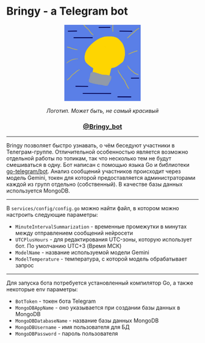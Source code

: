 # Bringy - a Telegram bot
<div align="center">
  <img src="Bringy_logo.jpg" width="200">
  <p><i>Логотип. Может быть, не самый красивый</i></p>
  <p><h3><a href="https://t.me/bringy_bot">@Bringy_bot</a></h3></p>
</div>
<hr>
Bringy позволяет быстро узнавать, о чём беседуют участники в Телеграм-группе. Отличительной особенностью является возможно отдельной работы по топикам, так что несколько тем не будут смешиваться в одну. Бот написан с помощью языка Go и библиотеки <a href="https://github.com/go-telegram/bot">go-telegram/bot</a>. Анализ сообщений участников происходит через модель Gemini, токен для которой предоставляется администраторами каждой из групп отдельно (собственный). В качестве базы данных используется MongoDB.
<hr>
В <code>services/config/config.go</code> можно найти файл, в котором можно настроить следующие параметры:
<ul>
  <li><code>MinuteIntervalSummarization</code> - временные промежутки в минутах между отправлением сообщений нейросети</li>
  <li><code>UTCPlusHours</code> - для редактирования UTC-зоны, которую использует бот. По умолчанию UTC+3 (Время МСК)</li>
  <li><code>ModelName</code> - название используемой модели Gemini</li>
  <li><code>ModelTemperature</code> - температура, с которой модель обрабатывает запрос</li>
</ul>
<hr>
Для запуска бота потребуется установленный компилятор Go, а также некоторые env параметры:
<ul>
  <li><code>BotToken</code> - токен бота Telegram</li>
  <li><code>MongoDBAppName</code> - оно указывается при создании базы данных в MongoDB</li>
  <li><code>MongoDBDatabaseName</code> - название базы данных MongoDB</li>
  <li><code>MongoDBUsername</code> - имя пользователя для БД</li>
  <li><code>MongoDBPassword</code> - пароль пользователя</li>
</ul>
